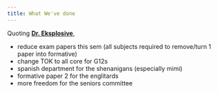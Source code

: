 ```yaml
---
title: What We've done
---
```


Quoting [**Dr. Eksplosive**](/about-us),

- reduce exam papers this sem (all subjects required to remove/turn 1 paper into formative)
- change TOK to all core for G12s
- spanish department for the shenanigans (especially mimi)
- formative paper 2 for the englitards
- more freedom for the seniors committee
